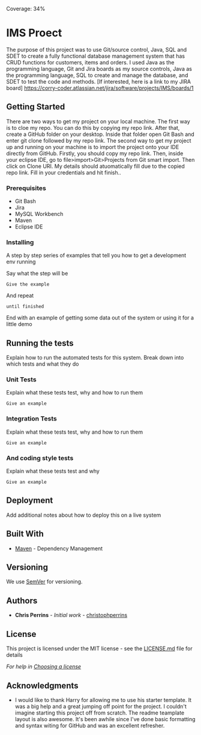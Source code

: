 Coverage: 34%
# IMS Proect

The purpose of this project was to use Git/source control, Java, SQL and SDET to create a fully functional database management system that has CRUD functions for customers, items and orders. I used Java as the programming language, Git and Jira boards as my source controls, Java as the programming language, SQL to create and manage the database, and SDET to test the code and methods. [If interested, here is a link to my JIRA board] https://corry-coder.atlassian.net/jira/software/projects/IMS/boards/1

## Getting Started

There are two ways to get my project on your local machine. The first way is to cloe my repo. You can do this by copying my repo link. After that, create a GitHub folder on your desktop. Inside that folder open Git Bash and enter git clone followed by my repo link. The second way to get my project up and running on your machine is to import the project onto your IDE directly from GitHub. Firstly, you should copy my repo link. Then, inside your eclipse IDE, go to file>import>Git>Projects from Git smart import. Then click on Clone URI. My details should atuomatically fill due to the copied repo link. Fill in your credentials and hit finish..

### Prerequisites

- Git Bash
- Jira
- MySQL Workbench
- Maven
- Eclipse IDE

### Installing

A step by step series of examples that tell you how to get a development env running

Say what the step will be

```
Give the example
```

And repeat

```
until finished
```

End with an example of getting some data out of the system or using it for a little demo

## Running the tests

Explain how to run the automated tests for this system. Break down into which tests and what they do

### Unit Tests 

Explain what these tests test, why and how to run them

```
Give an example
```

### Integration Tests 
Explain what these tests test, why and how to run them

```
Give an example
```

### And coding style tests

Explain what these tests test and why

```
Give an example
```

## Deployment

Add additional notes about how to deploy this on a live system

## Built With

* [Maven](https://maven.apache.org/) - Dependency Management

## Versioning

We use [SemVer](http://semver.org/) for versioning.

## Authors

* **Chris Perrins** - *Initial work* - [christophperrins](https://github.com/christophperrins)

## License

This project is licensed under the MIT license - see the [LICENSE.md](LICENSE.md) file for details 

*For help in [Choosing a license](https://choosealicense.com/)*

## Acknowledgments

* I would like to thank Harry for allowing me to use his starter template. It was a big help and a great jumping off point for the project. I couldn't imagine starting this project off from scratch. The readme teamplate layout is also awesome. It's been awhile since I've done basic formatting and syntax witing for GitHub and was an excellent refresher.
